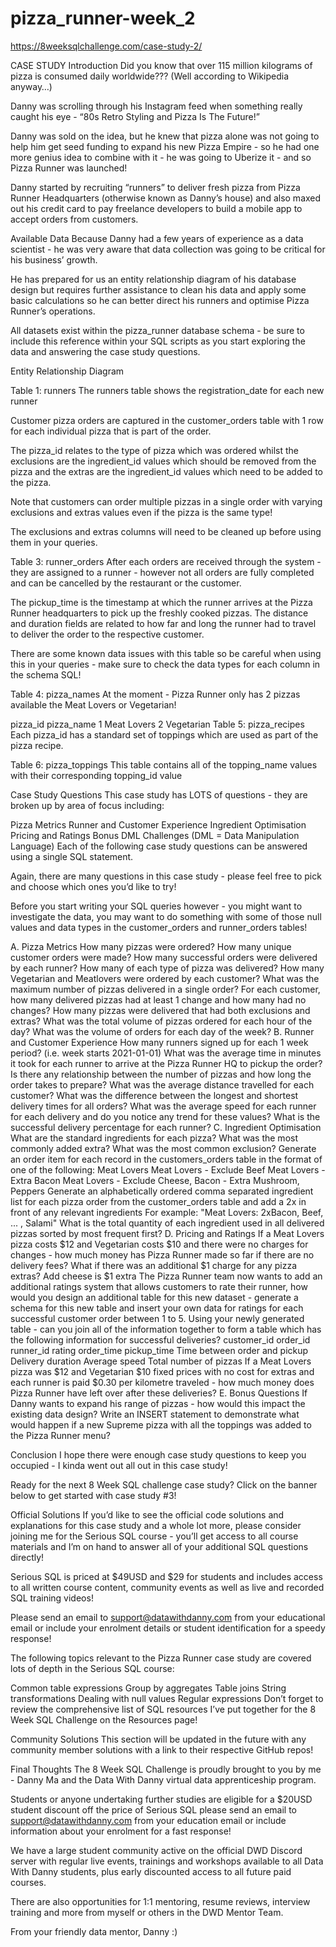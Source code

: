 # pizza_runner-week_2

https://8weeksqlchallenge.com/case-study-2/

CASE STUDY
Introduction
Did you know that over 115 million kilograms of pizza is consumed daily worldwide??? (Well according to Wikipedia anyway…)

Danny was scrolling through his Instagram feed when something really caught his eye - “80s Retro Styling and Pizza Is The Future!”

Danny was sold on the idea, but he knew that pizza alone was not going to help him get seed funding to expand his new Pizza Empire - so he had one more genius idea to combine with it - he was going to Uberize it - and so Pizza Runner was launched!

Danny started by recruiting “runners” to deliver fresh pizza from Pizza Runner Headquarters (otherwise known as Danny’s house) and also maxed out his credit card to pay freelance developers to build a mobile app to accept orders from customers.

Available Data
Because Danny had a few years of experience as a data scientist - he was very aware that data collection was going to be critical for his business’ growth.

He has prepared for us an entity relationship diagram of his database design but requires further assistance to clean his data and apply some basic calculations so he can better direct his runners and optimise Pizza Runner’s operations.

All datasets exist within the pizza_runner database schema - be sure to include this reference within your SQL scripts as you start exploring the data and answering the case study questions.

Entity Relationship Diagram

Table 1: runners
The runners table shows the registration_date for each new runner

Customer pizza orders are captured in the customer_orders table with 1 row for each individual pizza that is part of the order.

The pizza_id relates to the type of pizza which was ordered whilst the exclusions are the ingredient_id values which should be removed from the pizza and the extras are the ingredient_id values which need to be added to the pizza.

Note that customers can order multiple pizzas in a single order with varying exclusions and extras values even if the pizza is the same type!

The exclusions and extras columns will need to be cleaned up before using them in your queries.


Table 3: runner_orders
After each orders are received through the system - they are assigned to a runner - however not all orders are fully completed and can be cancelled by the restaurant or the customer.

The pickup_time is the timestamp at which the runner arrives at the Pizza Runner headquarters to pick up the freshly cooked pizzas. The distance and duration fields are related to how far and long the runner had to travel to deliver the order to the respective customer.

There are some known data issues with this table so be careful when using this in your queries - make sure to check the data types for each column in the schema SQL!

Table 4: pizza_names
At the moment - Pizza Runner only has 2 pizzas available the Meat Lovers or Vegetarian!

pizza_id	pizza_name
1	Meat Lovers
2	Vegetarian
Table 5: pizza_recipes
Each pizza_id has a standard set of toppings which are used as part of the pizza recipe.

Table 6: pizza_toppings
This table contains all of the topping_name values with their corresponding topping_id value

Case Study Questions
This case study has LOTS of questions - they are broken up by area of focus including:

Pizza Metrics
Runner and Customer Experience
Ingredient Optimisation
Pricing and Ratings
Bonus DML Challenges (DML = Data Manipulation Language)
Each of the following case study questions can be answered using a single SQL statement.

Again, there are many questions in this case study - please feel free to pick and choose which ones you’d like to try!

Before you start writing your SQL queries however - you might want to investigate the data, you may want to do something with some of those null values and data types in the customer_orders and runner_orders tables!

A. Pizza Metrics
How many pizzas were ordered?
How many unique customer orders were made?
How many successful orders were delivered by each runner?
How many of each type of pizza was delivered?
How many Vegetarian and Meatlovers were ordered by each customer?
What was the maximum number of pizzas delivered in a single order?
For each customer, how many delivered pizzas had at least 1 change and how many had no changes?
How many pizzas were delivered that had both exclusions and extras?
What was the total volume of pizzas ordered for each hour of the day?
What was the volume of orders for each day of the week?
B. Runner and Customer Experience
How many runners signed up for each 1 week period? (i.e. week starts 2021-01-01)
What was the average time in minutes it took for each runner to arrive at the Pizza Runner HQ to pickup the order?
Is there any relationship between the number of pizzas and how long the order takes to prepare?
What was the average distance travelled for each customer?
What was the difference between the longest and shortest delivery times for all orders?
What was the average speed for each runner for each delivery and do you notice any trend for these values?
What is the successful delivery percentage for each runner?
C. Ingredient Optimisation
What are the standard ingredients for each pizza?
What was the most commonly added extra?
What was the most common exclusion?
Generate an order item for each record in the customers_orders table in the format of one of the following:
Meat Lovers
Meat Lovers - Exclude Beef
Meat Lovers - Extra Bacon
Meat Lovers - Exclude Cheese, Bacon - Extra Mushroom, Peppers
Generate an alphabetically ordered comma separated ingredient list for each pizza order from the customer_orders table and add a 2x in front of any relevant ingredients
For example: "Meat Lovers: 2xBacon, Beef, ... , Salami"
What is the total quantity of each ingredient used in all delivered pizzas sorted by most frequent first?
D. Pricing and Ratings
If a Meat Lovers pizza costs $12 and Vegetarian costs $10 and there were no charges for changes - how much money has Pizza Runner made so far if there are no delivery fees?
What if there was an additional $1 charge for any pizza extras?
Add cheese is $1 extra
The Pizza Runner team now wants to add an additional ratings system that allows customers to rate their runner, how would you design an additional table for this new dataset - generate a schema for this new table and insert your own data for ratings for each successful customer order between 1 to 5.
Using your newly generated table - can you join all of the information together to form a table which has the following information for successful deliveries?
customer_id
order_id
runner_id
rating
order_time
pickup_time
Time between order and pickup
Delivery duration
Average speed
Total number of pizzas
If a Meat Lovers pizza was $12 and Vegetarian $10 fixed prices with no cost for extras and each runner is paid $0.30 per kilometre traveled - how much money does Pizza Runner have left over after these deliveries?
E. Bonus Questions
If Danny wants to expand his range of pizzas - how would this impact the existing data design? Write an INSERT statement to demonstrate what would happen if a new Supreme pizza with all the toppings was added to the Pizza Runner menu?

Conclusion
I hope there were enough case study questions to keep you occupied - I kinda went out all out in this case study!

Ready for the next 8 Week SQL challenge case study? Click on the banner below to get started with case study #3!



Official Solutions
If you’d like to see the official code solutions and explanations for this case study and a whole lot more, please consider joining me for the Serious SQL course - you’ll get access to all course materials and I’m on hand to answer all of your additional SQL questions directly!

Serious SQL is priced at $49USD and $29 for students and includes access to all written course content, community events as well as live and recorded SQL training videos!

Please send an email to support@datawithdanny.com from your educational email or include your enrolment details or student identification for a speedy response!

The following topics relevant to the Pizza Runner case study are covered lots of depth in the Serious SQL course:

Common table expressions
Group by aggregates
Table joins
String transformations
Dealing with null values
Regular expressions
Don’t forget to review the comprehensive list of SQL resources I’ve put together for the 8 Week SQL Challenge on the Resources page!

Community Solutions
This section will be updated in the future with any community member solutions with a link to their respective GitHub repos!

Final Thoughts
The 8 Week SQL Challenge is proudly brought to you by me - Danny Ma and the Data With Danny virtual data apprenticeship program.

Students or anyone undertaking further studies are eligible for a $20USD student discount off the price of Serious SQL please send an email to support@datawithdanny.com from your education email or include information about your enrolment for a fast response!

We have a large student community active on the official DWD Discord server with regular live events, trainings and workshops available to all Data With Danny students, plus early discounted access to all future paid courses.

There are also opportunities for 1:1 mentoring, resume reviews, interview training and more from myself or others in the DWD Mentor Team.

From your friendly data mentor, Danny :)
